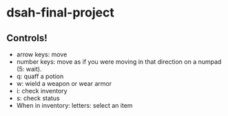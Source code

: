 # dsah-final-project

## Controls!

* arrow keys: move
* number keys: move as if you were moving in that direction on a numpad (5: wait).
* q: quaff a potion
* w: wield a weapon or wear armor
* i: check inventory
* s: check status
* When in inventory: letters: select an item